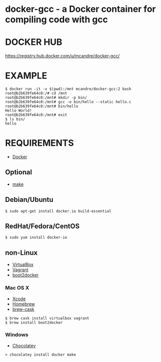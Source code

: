 # docker-gcc - a Docker container for compiling code with gcc

# DOCKER HUB

https://registry.hub.docker.com/u/mcandre/docker-gcc/

# EXAMPLE

```
$ docker run -it -v $(pwd):/mnt mcandre/docker-gcc:2 bash
root@b2b639fe64c0:/# cd /mnt
root@b2b639fe64c0:/mnt# mkdir -p bin/
root@b2b639fe64c0:/mnt# gcc -o bin/hello --static hello.c
root@b2b639fe64c0:/mnt# bin/hello
Hello World!
root@b2b639fe64c0:/mnt# exit
$ ls bin/
hello
```

# REQUIREMENTS

* [Docker](https://www.docker.com/)

## Optional

* [make](http://www.gnu.org/software/make/)

## Debian/Ubuntu

```
$ sudo apt-get install docker.io build-essential
```

## RedHat/Fedora/CentOS

```
$ sudo yum install docker-io
```

## non-Linux

* [VirtualBox](https://www.virtualbox.org/)
* [Vagrant](https://www.vagrantup.com/)
* [boot2docker](http://boot2docker.io/)

### Mac OS X

* [Xcode](http://itunes.apple.com/us/app/xcode/id497799835?ls=1&mt=12)
* [Homebrew](http://brew.sh/)
* [brew-cask](http://caskroom.io/)

```
$ brew cask install virtualbox vagrant
$ brew install boot2docker
```

### Windows

* [Chocolatey](https://chocolatey.org/)

```
> chocolatey install docker make
```
